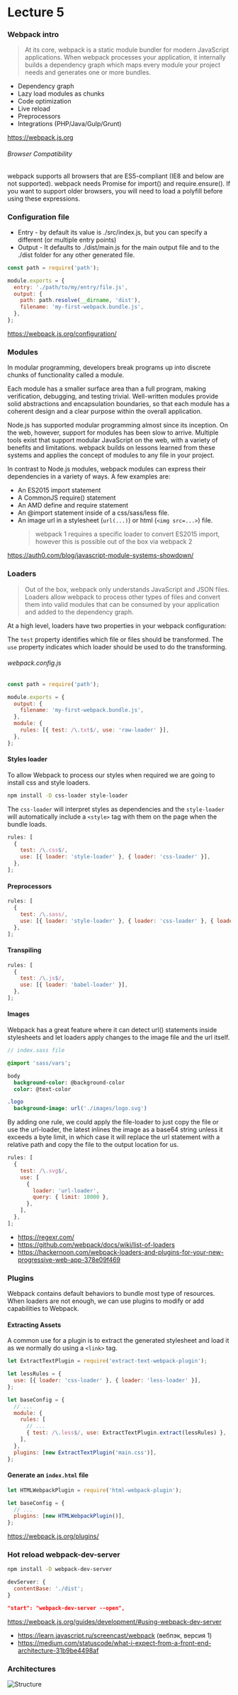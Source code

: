 # Lecture 5

### Webpack intro

> At its core, webpack is a static module bundler for modern JavaScript applications. When webpack processes your application, it internally builds a dependency graph which maps every module your project needs and generates one or more bundles.

- Dependency graph
- Lazy load modules as chunks
- Code optimization
- Live reload
- Preprocessors
- Integrations (PHP/Java/Gulp/Grunt)

https://webpack.js.org

###### Browser Compatibility

webpack supports all browsers that are ES5-compliant (IE8 and below are not supported). webpack needs Promise for import() and require.ensure(). If you want to support older browsers, you will need to load a polyfill before using these expressions.

### Configuration file

- Entry - by default its value is ./src/index.js, but you can specify a different (or multiple entry points)
- Output - It defaults to ./dist/main.js for the main output file and to the ./dist folder for any other generated file.

```js
const path = require('path');

module.exports = {
  entry: './path/to/my/entry/file.js',
  output: {
    path: path.resolve(__dirname, 'dist'),
    filename: 'my-first-webpack.bundle.js',
  },
};
```

https://webpack.js.org/configuration/

### Modules

In modular programming, developers break programs up into discrete chunks of functionality called a module.

Each module has a smaller surface area than a full program, making verification, debugging, and testing trivial. Well-written modules provide solid abstractions and encapsulation boundaries, so that each module has a coherent design and a clear purpose within the overall application.

Node.js has supported modular programming almost since its inception. On the web, however, support for modules has been slow to arrive. Multiple tools exist that support modular JavaScript on the web, with a variety of benefits and limitations. webpack builds on lessons learned from these systems and applies the concept of modules to any file in your project.

In contrast to Node.js modules, webpack modules can express their dependencies in a variety of ways. A few examples are:

- An ES2015 import statement
- A CommonJS require() statement
- An AMD define and require statement
- An @import statement inside of a css/sass/less file.
- An image url in a stylesheet (`url(...)`) or html (`<img src=...>`) file.
  > webpack 1 requires a specific loader to convert ES2015 import, however this is possible out of the box via webpack 2

https://auth0.com/blog/javascript-module-systems-showdown/

### Loaders

> Out of the box, webpack only understands JavaScript and JSON files. Loaders allow webpack to process other types of files and convert them into valid modules that can be consumed by your application and added to the dependency graph.

At a high level, loaders have two properties in your webpack configuration:

The `test` property identifies which file or files should be transformed.
The `use` property indicates which loader should be used to do the transforming.

###### webpack.config.js

```js
const path = require('path');

module.exports = {
  output: {
    filename: 'my-first-webpack.bundle.js',
  },
  module: {
    rules: [{ test: /\.txt$/, use: 'raw-loader' }],
  },
};
```

#### Styles loader

To allow Webpack to process our styles when required we are going to install css and style loaders.

```bash
npm install -D css-loader style-loader
```

The `css-loader` will interpret styles as dependencies and the `style-loader` will automatically include a `<style>` tag with them on the page when the bundle loads.

```js
rules: [
  {
    test: /\.css$/,
    use: [{ loader: 'style-loader' }, { loader: 'css-loader' }],
  },
];
```

#### Preprocessors

```js
rules: [
  {
    test: /\.sass/,
    use: [{ loader: 'style-loader' }, { loader: 'css-loader' }, { loader: 'sass-loader' }],
  },
];
```

#### Transpiling

```js
rules: [
  {
    test: /\.js$/,
    use: [{ loader: 'babel-loader' }],
  },
];
```

#### Images

Webpack has a great feature where it can detect url() statements inside stylesheets and let loaders apply changes to the image file and the url itself.

```sass
// index.sass file

@import 'sass/vars';

body
  background-color: @background-color
  color: @text-color

.logo
  background-image: url('./images/logo.svg')
```

By adding one rule, we could apply the file-loader to just copy the file or use the url-loader, the latest inlines the image as a base64 string unless it exceeds a byte limit, in which case it will replace the url statement with a relative path and copy the file to the output location for us.

```js
rules: [
  {
    test: /\.svg$/,
    use: [
      {
        loader: 'url-loader',
        query: { limit: 10000 },
      },
    ],
  },
];
```

- https://regexr.com/
- https://github.com/webpack/docs/wiki/list-of-loaders
- https://hackernoon.com/webpack-loaders-and-plugins-for-your-new-progressive-web-app-378e09f469

### Plugins

Webpack contains default behaviors to bundle most type of resources. When loaders are not enough, we can use plugins to modify or add capabilities to Webpack.

#### Extracting Assets

A common use for a plugin is to extract the generated stylesheet and load it as we normally do using a `<link>` tag.

```js
let ExtractTextPlugin = require('extract-text-webpack-plugin');

let lessRules = {
  use: [{ loader: 'css-loader' }, { loader: 'less-loader' }],
};

let baseConfig = {
  // ...
  module: {
    rules: [
      // ...
      { test: /\.less$/, use: ExtractTextPlugin.extract(lessRules) },
    ],
  },
  plugins: [new ExtractTextPlugin('main.css')],
};
```

#### Generate an `index.html` file

```js
let HTMLWebpackPlugin = require('html-webpack-plugin');

let baseConfig = {
  // ...
  plugins: [new HTMLWebpackPlugin()],
};
```

https://webpack.js.org/plugins/

### Hot reload webpack-dev-server

```bash
npm install -D webpack-dev-server
```

```js
devServer: {
  contentBase: './dist';
}
```

```json
"start": "webpack-dev-server --open",
```

https://webpack.js.org/guides/development/#using-webpack-dev-server

- https://learn.javascript.ru/screencast/webpack (вебпэк, версия 1)
- https://medium.com/statuscode/what-i-expect-from-a-front-end-architecture-31b9be4498af

### Architectures

![Structure](structure-example.png ':size=300x550')
